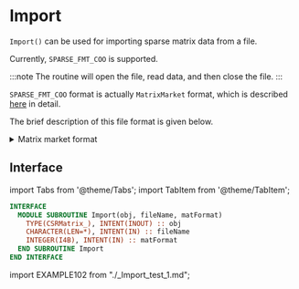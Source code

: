 # Import

`Import()` can be used for importing sparse matrix data from a file.

Currently, `SPARSE_FMT_COO` is supported.

:::note
The routine will open the file, read data, and then close the file.
:::

`SPARSE_FMT_COO` format is actually `MatrixMarket` format, which is described [here](https://math.nist.gov/MatrixMarket/formats.html) in detail.

The brief description of this file format is given below.

<details>
<summary>Matrix market format</summary>
<div>

This is the native exchange format for the Matrix Market.

The Matrix Market (MM) exchange formats provide a simple mechanism to facilitate the exchange of matrix data. In particular, the objective has been to define a minimal base ASCII file format which can be very easily explained and parsed, but can easily adapted to applications with a more rigid structure, or extended to related data objects. The MM exchange format for matrices is really a collection of affiliated formats which share design elements. In our initial specification, two matrix formats are defined.

A file format suitable for representing general sparse matrices. Only nonzero entries are provided, and the coordinates of each nonzero entry is given explicitly. This is illustrated in the example below.

:::info Comment starts with `%`
:::

Consider the following `5x5` matrix:

```txt
1    0      0       6      0     
0   10.5    0       0      0     
0    0    .015      0      0     
0  250.5    0     -280    33.32  
0    0      0       0     12
```

In MM coordinate format this could be represented as follows.

```txt
%%MatrixMarket matrix coordinate real general 
%=================================================================================
%
% This ASCII file represents a sparse MxN matrix with L 
% nonzeros in the following Matrix Market format:
%
% Indices are 1-based, i.e. A(1,1) is the first element.
%
%=================================================================================
  5  5  8
    1     1   1.000e+00
    2     2   1.050e+01
    3     3   1.500e-02
    1     4   6.000e+00
    4     2   2.505e+02
    4     4  -2.800e+02
    4     5   3.332e+01
    5     5   1.200e+01
```

### Header

```txt
%%MatrixMarket ${1} ${2} ${3} ${4} ${5}
```

- `${1}=%%MatrixMarket`
- `${2}=matrix`
- `${3}=coorindate|array`
- `${4}=real|integer|complex|pattern|`
- `${5}=general|symmetric|skew-symmetric|Hermitian`

- The first line contains the type code. In this example, it indicates that the object being represented is a `matrix` in `coordinate` format and that the numeric data following is `real` and represented in `general` form. (By general we mean that the matrix format is not taking advantage of any symmetry properties.)
- Variants of the coordinate format are defined for matrices with complex and integer entries, as well as for those in which only the position of the nonzero entries is prescribed (pattern matrices). (These would be indicated by changing real to complex, integer, or pattern, respectively, on the header line).
- Additional variants are defined for cases in which symmetries can be used to significantly reduce the size of the data: symmetric, skew-symmetric and Hermitian. In these cases, only entries in the lower triangular portion need be supplied. In the skew-symmetric case the diagonal entries are zero, and hence they too are omitted. (These would be indicated by changing general to symmetric, skew-symmetric, or hermitian, respectively, on the header line).

</div>
</details>

## Interface

import Tabs from '@theme/Tabs';
import TabItem from '@theme/TabItem';

<Tabs>
<TabItem value="interface" label="܀ See Interface" default>

```fortran
INTERFACE
  MODULE SUBROUTINE Import(obj, fileName, matFormat)
    TYPE(CSRMatrix_), INTENT(INOUT) :: obj
    CHARACTER(LEN=*), INTENT(IN) :: fileName
    INTEGER(I4B), INTENT(IN) :: matFormat
  END SUBROUTINE Import
END INTERFACE
```

</TabItem>

<TabItem value="example" label="܀ Example">

import EXAMPLE102 from "./_Import_test_1.md";

<EXAMPLE102 />

</TabItem>

<TabItem value="close" label="↢ ">

</TabItem>
</Tabs>
